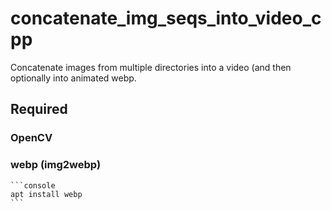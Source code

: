 # concatenate_img_seqs_into_video_cpp
Concatenate images from multiple directories into a video (and then optionally into animated webp.
## Required
  ### OpenCV
  ### webp (img2webp)
    ```console
    apt install webp
    ```
